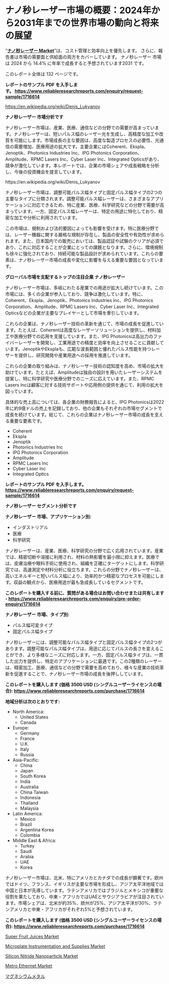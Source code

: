 <p><h1>ナノ秒レーザー市場の概要：2024年から2031年までの世界市場の動向と将来の展望</h1></p><p>&ldquo;<strong><a href="https://www.reliableresearchreports.com/nanosecond-lasers-r1716614">ナノ秒レーザー Market</a></strong>&rdquo;は、コスト管理と効率向上を優先します。 さらに、報告書は市場の需要面と供給面の両方をカバーしています。 ナノ秒レーザー 市場は 2024 から 14.4% に年率で成長すると予想されています2031 です。</p>
<p>このレポート全体は 132 ページです。</p>
<p><strong>レポートのサンプル PDF を入手します。&nbsp;<a href="https://www.reliableresearchreports.com/enquiry/request-sample/1716614">https://www.reliableresearchreports.com/enquiry/request-sample/1716614</a></strong></p>
<p><a href="https://en.wikipedia.org/wiki/Denis_Lukyanov">https://en.wikipedia.org/wiki/Denis_Lukyanov</a></p>
<p><strong>ナノ秒レーザー 市場分析です</strong></p>
<p><p>ナノ秒レーザー市場は、産業、医療、通信などの分野での需要が高まっています。ナノ秒レーザーは、短いパルス幅のレーザー光を生成し、高精度な加工や改質を可能にします。市場成長の主な要因は、高度な製造プロセスの必要性、光通信の需要増加、医療用途の拡大です。主要企業にはCoherent、Ekspla、Jenoptik、Photonics Industries Inc、IPG Photonics Corporation、Amplitude、RPMC Lasers Inc、Cyber Laser Inc、Integrated Opticsがあり、競争が激化しています。本レポートでは、企業の市場シェアや成長戦略を分析し、今後の投資機会を提言しています。</p></p>
<p>https://en.wikipedia.org/wiki/Denis_Lukyanov</p>
<p><p>ナノ秒レーザー市場は、調整可能パルス幅タイプと固定パルス幅タイプの2つの主要なタイプに分類されます。調整可能パルス幅レーザーは、さまざまなアプリケーションに対応できるため、特に産業、医療、科学研究などの分野で需要が高まっています。一方、固定パルス幅レーザーは、特定の用途に特化しており、精密な加工や分析に利用されています。</p><p>この市場は、規制および法的要因によっても影響を受けます。特に医療分野では、レーザー機器に関する厳格な規制が存在し、製品の安全性や有効性が求められます。また、日本国内での販売においては、製品認証や試験のクリアが必須であり、これに対応することが企業にとっての課題となります。さらに、環境規制も徐々に強化されており、持続可能な製品設計が求められています。これらの要素は、ナノ秒レーザー市場の成長や変化に影響を与える重要な要因となっています。</p></p>
<p><strong>グローバル市場を支配するトップの注目企業 ナノ秒レーザー</strong></p>
<p><p>ナノ秒レーザー市場は、多岐にわたる産業での用途が拡大し続けています。この市場には、多くの企業が参入しており、競争は激化しています。特に、Coherent、Ekspla、Jenoptik、Photonics Industries Inc、IPG Photonics Corporation、Amplitude、RPMC Lasers Inc、Cyber Laser Inc、Integrated Opticsなどの企業が主要なプレイヤーとして市場を牽引しています。</p><p>これらの企業は、ナノ秒レーザー技術の革新を通じて、市場の成長を促進しています。たとえば、Coherentは高度なレーザーソリューションを提供し、材料加工や医療分野での応用を支援しています。また、IPG Photonicsは高出力のファイバーレーザーを開発し、工業用途での精度と効率を向上させることに貢献しています。JenoptikやEksplaも、広範な波長範囲と優れたパルス性能を持つレーザーを提供し、研究開発や産業用途への採用を推進しています。</p><p>これらの企業の取り組みは、ナノ秒レーザー技術の認知度を高め、市場の拡大を助けています。たとえば、Amplitudeは独自の設計を用いたレーザーシステムを提案し、特に科学研究や医療分野でのニーズに応えています。また、RPMC Lasers Incは顧客に対する技術サポートや応用例の提供を通じて、利用の拡大を図っています。</p><p>具体的な売上高については、各企業の財務報告によると、IPG Photonicsは2022年に約9億ドルの売上を記録しており、他の企業もそれぞれの市場セグメントで成長を続けています。総じて、これらの企業はナノ秒レーザー市場の成長を支える重要な要素です。</p></p>
<p><ul><li>Coherent</li><li>Ekspla</li><li>Jenoptik</li><li>Photonics Industries Inc</li><li>IPG Photonics Corporation</li><li>Amplitude</li><li>RPMC Lasers Inc</li><li>Cyber Laser Inc</li><li>Integrated Optics</li></ul></p>
<p><strong>レポートのサンプル PDF を入手します。 <a href="https://www.reliableresearchreports.com/enquiry/request-sample/1716614">https://www.reliableresearchreports.com/enquiry/request-sample/1716614</a></strong></p>
<p><strong>ナノ秒レーザー セグメント分析です</strong></p>
<p><strong>ナノ秒レーザー 市場、アプリケーション別:</strong></p>
<p><ul><li>インダストリアル</li><li>医療</li><li>科学研究</li></ul></p>
<p><p>ナノ秒レーザーは、産業、医療、科学研究の分野で広く応用されています。産業では、精密切断や溶接に利用され、材料の熱影響を最小限に抑えます。医療では、皮膚治療や眼科手術に使用され、組織を正確にターゲットにします。科学研究では、高速測定や材料分析に役立ちます。これらの分野でナノ秒レーザーは、高いエネルギーと短いパルス幅により、効率的かつ精密なプロセスを可能にします。収益の観点から、医療用途が最も急成長しているセグメントです。</p></p>
<p><strong>このレポートを購入する前に、質問がある場合はお問い合わせまたは共有します - <a href="https://www.reliableresearchreports.com/enquiry/pre-order-enquiry/1716614">https://www.reliableresearchreports.com/enquiry/pre-order-enquiry/1716614</a></strong></p>
<p><strong>ナノ秒レーザー 市場、タイプ別:</strong></p>
<p><ul><li>パルス幅可変タイプ</li><li>固定パルス幅タイプ</li></ul></p>
<p><p>ナノ秒レーザーには、調整可能なパルス幅タイプと固定パルス幅タイプの2つがあります。調整可能なパルス幅タイプは、用途に応じてパルスの長さを変えることができ、より多様なニーズに対応します。一方、固定パルス幅タイプは、一貫した出力を提供し、特定のアプリケーションに最適です。この2種類のレーザーは、精密加工、医療、通信などの分野で需要を高めており、様々な産業の技術革新を促進することで、ナノ秒レーザー市場の成長を後押ししています。</p></p>
<p><strong>このレポートを購入します (価格 3500 USD (シングルユーザーライセンスの場合): <a href="https://www.reliableresearchreports.com/purchase/1716614">https://www.reliableresearchreports.com/purchase/1716614</a></strong></p>
<p><strong>地域分析は次のとおりです:</strong></p>
<p><ul>
    <li>
        North America:
        <ul>
            <li>United States</li>
            <li>Canada</li>
        </ul>
    </li>
    <li>
        Europe:
        <ul>
            <li>Germany</li>
            <li>France</li>
            <li>U.K.</li>
            <li>Italy</li>
            <li>Russia</li>
        </ul>
    </li>
    <li>
        Asia-Pacific:
        <ul>
            <li>China</li>
            <li>Japan</li>
            <li>South Korea</li>
            <li>India</li>
            <li>Australia</li>
            <li>China Taiwan</li>
            <li>Indonesia</li>
            <li>Thailand</li>
            <li>Malaysia</li>
        </ul>
    </li>
    <li>
        Latin America:
        <ul>
            <li>Mexico</li>
            <li>Brazil</li>
            <li>Argentina Korea</li>
            <li>Colombia</li>
        </ul>
    </li>
    <li>
        Middle East & Africa:
        <ul>
            <li>Turkey</li>
            <li>Saudi</li>
            <li>Arabia</li>
            <li>UAE</li>
            <li>Korea</li>
        </ul>
    </li>
    </ul></p>
<p><p>ナノ秒レーザー市場は、北米、特にアメリカとカナダでの成長が顕著です。欧州ではドイツ、フランス、イギリスが主要な市場を形成し、アジア太平洋地域では中国と日本が先導しています。ラテンアメリカではブラジルとメキシコが重要な役割を果たしており、中東・アフリカではUAEとサウジアラビアが注目されています。市場シェアは、北米が約35%、欧州が25%、アジア太平洋が30%、ラテンアメリカと中東・アフリカがそれぞれ5%と予想されています。</p></p>
<p><strong>このレポートを購入します (価格 3500 USD (シングルユーザーライセンスの場合): <a href="https://www.reliableresearchreports.com/purchase/1716614">https://www.reliableresearchreports.com/purchase/1716614</a></strong></p>
<p><p><a href="https://github.com/Rekhakhatun65/Market-Research-Report-List-1/blob/main/super-fruit-juices-market.md">Super Fruit Juices Market</a></p><p><a href="https://medium.com/@abigail.stewart9783456/global-microplate-instrumentation-and-supplies-market-sector-types-applications-market-player-2abbc7732dfb">Microplate Instrumentation and Supplies Market</a></p><p><a href="https://issuu.com/reportprime-2/docs/silicon-nitride-nanoparticle-market_1abd73b6b94446">Silicon Nitride Nanoparticle Market</a></p><p><a href="https://medium.com/@abigail.stewart9783456/global-metro-ethernet-industry-analysis-share-growth-trends-and-forecast-2024-to-2031-d47795c9f14a">Metro Ethernet Market</a></p><p><a href="https://medium.com/@kathleencrooks2003/%E3%83%9E%E3%82%B0%E3%83%8D%E3%82%B7%E3%82%A6%E3%83%A0%E9%87%91%E5%B1%9E%E5%B8%82%E5%A0%B4%E3%81%AE%E6%96%B0%E3%81%9F%E3%81%AA%E3%83%88%E3%83%AC%E3%83%B3%E3%83%89%E3%81%A82024%E5%B9%B4%E3%81%8B%E3%82%892031%E5%B9%B4%E3%81%BE%E3%81%A7%E3%81%AE%E5%B0%86%E6%9D%A5%E3%81%AE%E5%B1%95%E6%9C%9B-451af7267e90">マグネシウムメタル</a></p></p>